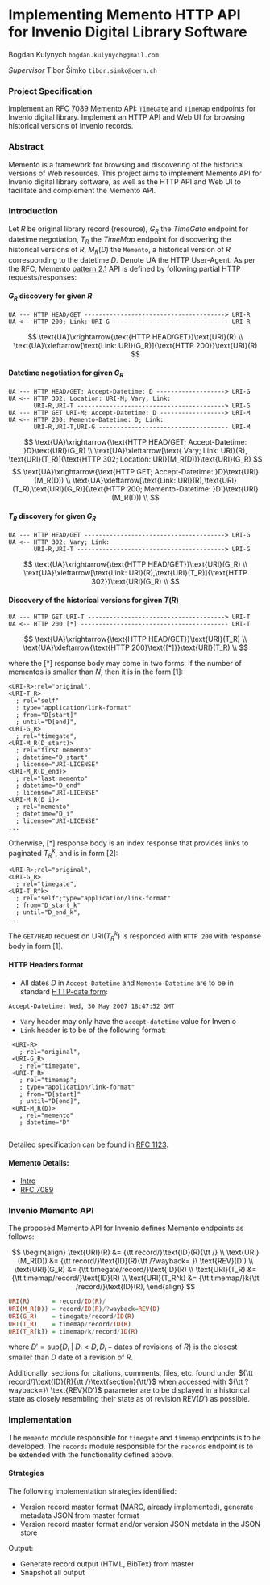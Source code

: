 Implementing Memento HTTP API for Invenio Digital Library Software
==================================================================

Bogdan Kulynych `bogdan.kulynych@gmail.com`

*Supervisor*
Tibor Šimko `tibor.simko@cern.ch`

### Project Specification
Implement an [RFC 7089](http://www.mementoweb.org/guide/rfc/) Memento API: `TimeGate` and `TimeMap` endpoints for Invenio digital library. Implement an HTTP API and Web UI for browsing historical versions of Invenio records.

### Abstract
Memento is a framework for browsing and discovering of the historical versions of Web resources. This project aims to implement Memento API for Invenio digital library software, as well as the HTTP API and Web UI to facilitate and complement the Memento API.

### Introduction
Let $R$ be original library record (resource), $G_R$ the *TimeGate* endpoint for datetime negotiation, $T_R$ the *TimeMap* endpoint for discovering the historical versions of $R$, $M_R(D)$ the `Memento`, a historical version of $R$ corresponding to the datetime $D$. Denote $\text{UA}$ the HTTP User-Agent. As per the RFC, Memento [pattern 2.1](http://www.mementoweb.org/guide/rfc/#Pattern2.1) API is defined by following partial HTTP requests/responses:

#### $G_R$ discovery for given $R$
```
UA --- HTTP HEAD/GET ---------------------------------------> URI-R
UA <-- HTTP 200; Link: URI-G -------------------------------- URI-R
```
$$
\text{UA}\xrightarrow{\text{HTTP HEAD/GET}}\text{URI}(R) \\
\text{UA}\xleftarrow[\text{Link: URI}(G_R)]{\text{HTTP 200}}\text{URI}(R)
$$

#### Datetime negotiation for given $G_R$
```
UA --- HTTP HEAD/GET; Accept-Datetime: D -------------------> URI-G
UA <-- HTTP 302; Location: URI-M; Vary; Link:
       URI-R,URI-T -----------------------------------------> URI-G
UA --- HTTP GET URI-M; Accept-Datetime: D ------------------> URI-M
UA <-- HTTP 200; Memento-Datetime: D; Link:
       URI-R,URI-T,URI-G ------------------------------------ URI-M
```

$$
\text{UA}\xrightarrow{\text{HTTP HEAD/GET; Accept-Datetime: }D}\text{URI}(G_R) \\
\text{UA}\xleftarrow[\text{ Vary; Link: URI}(R), \text{URI}(T_R)]{\text{HTTP 302; Location: URI}(M_R(D))}\text{URI}(G_R)
$$
$$
\text{UA}\xrightarrow{\text{HTTP GET; Accept-Datetime: }D}\text{URI}(M_R(D)) \\
\text{UA}\xleftarrow[\text{Link: URI}(R),\text{URI}(T_R),\text{URI}(G_R)]{\text{HTTP 200; Memento-Datetime: }D'}\text{URI}(M_R(D)) \\
$$

#### $T_R$ discovery for given $G_R$
```
UA --- HTTP HEAD/GET ---------------------------------------> URI-G
UA <-- HTTP 302; Vary; Link:
       URI-R,URI-T -----------------------------------------> URI-G
```

$$
\text{UA}\xrightarrow{\text{HTTP HEAD/GET}}\text{URI}(G_R) \\
\text{UA}\xleftarrow[\text{Link: URI}(R),\text{URI}(T_R)]{\text{HTTP 302}}\text{URI}(G_R) \\
$$

#### Discovery of the historical versions for given $T(R)$
```
UA --- HTTP GET URI-T --------------------------------------> URI-T
UA <-- HTTP 200 [*] ----------------------------------------- URI-T
```

$$
\text{UA}\xrightarrow{\text{HTTP HEAD/GET}}\text{URI}(T_R) \\
\text{UA}\xleftarrow{\text{HTTP 200}\text{[*]}}\text{URI}(T_R) \\
$$

where the [\*] response body may come in two forms. If the number of mementos is smaller than *N*, then it is in the form [1]:
```
<URI-R>;rel="original",
<URI-T_R>
  ; rel="self"
  ; type="application/link-format"
  ; from="D[start]"
  ; until="D[end]",
<URI-G_R>
  ; rel="timegate",
<URI-M_R(D_start)>
  ; rel="first memento"
  ; datetime="D_start"
  ; license="URI-LICENSE"
<URI-M_R(D_end)>
  ; rel="last memento"
  ; datetime="D_end"
  ; license="URI-LICENSE"
<URI-M_R(D_i)>
  ; rel="memento"
  ; datetime="D_i"
  ; license="URI-LICENSE"
...
```

Otherwise, [\*] response body is an index response that provides links to paginated $T_R^k$, and is in form [2]:

```
<URI-R>;rel="original",
<URI-G_R>
  ; rel="timegate",
<URI-T_R^k>
  ; rel="self";type="application/link-format"
  ; from="D_start_k"
  ; until="D_end_k",
...
```

The `GET/HEAD` request on $\text{URI}(T_R^k)$ is responded with `HTTP 200` with response body in form [1].

#### HTTP Headers format

- All dates $D$ in `Accept-Datetime` and `Memento-Datetime` are to be in standard [HTTP-date form](http://tools.ietf.org/html/rfc2616):

```
Accept-Datetime: Wed, 30 May 2007 18:47:52 GMT
```
- `Vary` header may only have the `accept-datetime` value for Invenio
- `Link` header is to be of the following format:

```
 <URI-R>
   ; rel="original",
 <URI-G_R>
   ; rel="timegate",
 <URI-T_R>
   ; rel="timemap";
   ; type="application/link-format"
   ; from="D[start]"
   ; until="D[end]",
 <URI-M_R(D)>
   ; rel="memento"
   ; datetime="D"
  
```

Detailed specification can be found in [RFC 1123](http://www.mementoweb.org/guide/rfc/#RFC1123).
#### Memento Details:

- [Intro](http://www.mementoweb.org/guide/quick-intro/)
- [RFC 7089](http://www.mementoweb.org/guide/rfc/)


### Invenio Memento API

The proposed Memento API for Invenio defines Memento endpoints as follows:

$$
\begin{align}
\text{URI}(R) &= {\tt record/}\text{ID}(R){\tt /} \\
\text{URI}(M_R(D)) &= {\tt record/}\text{ID}(R){\tt /?wayback= }\ \text{REV}(D') \\
\text{URI}(G_R) &= {\tt timegate/record/}\text{ID}(R) \\
\text{URI}(T_R) &= {\tt timemap/record/}\text{ID}(R) \\
\text{URI}(T_R^k) &= {\tt timemap/}k{\tt /record/}\text{ID}(R),
\end{align}
$$

```haskell
URI(R)      = record/ID(R)/
URI(M_R(D)) = record/ID(R)/?wayback=REV(D)
URI(G_R)    = timegate/record/ID(R)
URI(T_R)    = timemap/record/ID(R)
URI(T_R[k]) = timemap/k/record/ID(R)
```

where $D' = \text{sup} \{D_i~|~D_i<D, D_i - \text{dates of revisions of }R\}$ is the closest smaller than $D$ date of a revision of $R$.

Additionally, sections for citations, comments, files, etc. found under ${\tt record/}\text{ID}(R){\tt /}\text{section}{\tt/}$ when accessed with ${\tt ?wayback=}\ \text{REV}(D')$ parameter are to be displayed in a historical state as closely resembling their state as of revision $\text{REV}(D')$ as possible.

### Implementation

The `memento` module responsible for `timegate` and `timemap` endpoints is to be developed. The `records` module responsible for the `records` endpoint is to be extended with the functionality defined above.

#### Strategies

The following implementation strategies identified:

 - Version record master format (MARC, already implemented), generate metadata JSON from master format
 - Version record master format and/or version JSON metdata in the JSON store

Output:

 - Generate record output (HTML, BibTex) from master
 - Snapshot all output

 
